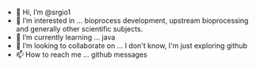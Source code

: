 - 👋 Hi, I’m @srgio1
- 👀 I’m interested in ... bioprocess development, upstream bioprocessing and generally other scientific subjects.
- 🌱 I’m currently learning ... java
- 💞️ I’m looking to collaborate on ... I don't know, I'm just exploring github
- 📫 How to reach me ... github messages

<!---
srgio1/srgio1 is a ✨ special ✨ repository because its `README.md` (this file) appears on your GitHub profile.
You can click the Preview link to take a look at your changes.
--->
